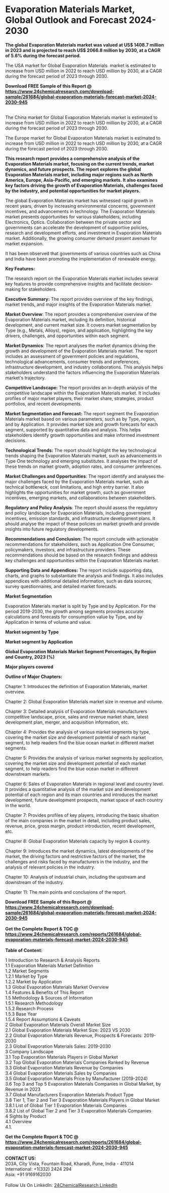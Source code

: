 <h1>Evaporation Materials Market, Global Outlook and Forecast 2024-2030</h1><p><strong>The global Evaporation Materials market was valued at US$ 1408.7 million in 2023 and is projected to reach US$ 2066.8 million by 2030, at a CAGR of 5.6% during the forecast period.</strong></p><p>
</p><p>The USA market for Global Evaporation Materials  market is estimated to increase from USD million in 2022 to reach USD million by 2030, at a CAGR during the forecast period of 2023 through 2030.</p><div><b>Download FREE Sample of this Report @ 
            <a href="https://www.24chemicalresearch.com/download-sample/261684/global-evaporation-materials-forecast-market-2024-2030-945">
            https://www.24chemicalresearch.com/download-sample/261684/global-evaporation-materials-forecast-market-2024-2030-945</a></b></div><br><p>
</p><p>The China market for Global Evaporation Materials market is estimated to increase from USD million in 2022 to reach USD million by 2030, at a CAGR during the forecast period of 2023 through 2030.</p><p>
</p><p>The Europe market for Global Evaporation Materials market is estimated to increase from USD million in 2022 to reach USD million by 2030, at a CAGR during the forecast period of 2023 through 2030.</p><p>
</p><p><strong>This research report provides a comprehensive analysis of the Evaporation Materials market, focusing on the current trends, market dynamics, and future prospects. The report explores the global Evaporation Materials market, including major regions such as North America, Europe, Asia-Pacific, and emerging markets. It also examines key factors driving the growth of Evaporation Materials, challenges faced by the industry, and potential opportunities for market players.</strong></p><p>
The global Evaporation Materials market has witnessed rapid growth in recent years, driven by increasing environmental concerns, government incentives, and advancements in technology. The Evaporation Materials market presents opportunities for various stakeholders, including Electronics, Optics. Collaboration between the private sector and governments can accelerate the development of supportive policies, research and development efforts, and investment in Evaporation Materials market. Additionally, the growing consumer demand present avenues for market expansion.</p><p>
It has been observed that governments of various countries such as China and India have been promoting the implementation of renewable energy.</p><p>
<strong>Key Features:</strong></p><p>
The research report on the Evaporation Materials market includes several key features to provide comprehensive insights and facilitate decision-making for stakeholders.</p><p>
<strong>Executive Summary:</strong> The report provides overview of the key findings, market trends, and major insights of the Evaporation Materials market.</p><p>
<strong>Market Overview</strong>: The report provides a comprehensive overview of the Evaporation Materials market, including its definition, historical development, and current market size. It covers market segmentation by Type (e.g., Metals, Alloys), region, and application, highlighting the key drivers, challenges, and opportunities within each segment.</p><p>
<strong>Market Dynamics</strong>: The report analyses the market dynamics driving the growth and development of the Evaporation Materials market. The report includes an assessment of government policies and regulations, technological advancements, consumer trends and preferences, infrastructure development, and industry collaborations. This analysis helps stakeholders understand the factors influencing the Evaporation Materials market's trajectory.</p><p>
<strong>Competitive Landscape:</strong> The report provides an in-depth analysis of the competitive landscape within the Evaporation Materials market. It includes profiles of major market players, their market share, strategies, product portfolios, and recent developments.</p><p>
<strong>Market Segmentation and Forecast:</strong> The report segment the Evaporation Materials market based on various parameters, such as by Type, region, and by Application. It provides market size and growth forecasts for each segment, supported by quantitative data and analysis. This helps stakeholders identify growth opportunities and make informed investment decisions.</p><p>
<strong>Technological Trends:</strong> The report should highlight the key technological trends shaping the Evaporation Materials market, such as advancements in Type One technology and emerging substitutes. It analyses the impact of these trends on market growth, adoption rates, and consumer preferences.</p><p>
<strong>Market Challenges and Opportunities</strong>: The report identify and analyses the major challenges faced by the Evaporation Materials market, such as technical bottleneck, cost limitations, and high entry barrier. It also highlights the opportunities for market growth, such as government incentives, emerging markets, and collaborations between stakeholders.</p><p>
<strong>Regulatory and Policy Analysis</strong>: The report should assess the regulatory and policy landscape for Evaporation Materials, including government incentives, emission standards, and infrastructure development plans. It should analyse the impact of these policies on market growth and provide insights into future regulatory developments.</p><p>
<strong>Recommendations and Conclusion:</strong> The report conclude with actionable recommendations for stakeholders, such as Application One Consumer, policymakers, investors, and infrastructure providers. These recommendations should be based on the research findings and address key challenges and opportunities within the Evaporation Materials market.</p><p>
<strong>Supporting Data and Appendices:</strong> The report include supporting data, charts, and graphs to substantiate the analysis and findings. It also includes appendices with additional detailed information, such as data sources, survey questionnaires, and detailed market forecasts.</p><p>
<strong>Market Segmentation</strong></p><p>
Evaporation Materials market is split by Type and by Application. For the period 2019-2030, the growth among segments provides accurate calculations and forecasts for consumption value by Type, and by Application in terms of volume and value.</p><p>
<strong>Market segment by Type</strong></p><p>
</p><p>
</p><p><strong>Market segment by Application</strong></p><p>
</p><p>
</p><p><strong>Global Evaporation Materials Market Segment Percentages, By Region and Country, 2023 (%)</strong></p><p>
</p><p>
</p><p><strong>Major players covered</strong></p><p>
</p><p>
</p><p><strong>Outline of Major Chapters:</strong></p><p>
Chapter 1: Introduces the definition of Evaporation Materials, market overview.</p><p>
Chapter 2: Global Evaporation Materials market size in revenue and volume.</p><p>
Chapter 3: Detailed analysis of Evaporation Materials manufacturers competitive landscape, price, sales and revenue market share, latest development plan, merger, and acquisition information, etc.</p><p>
Chapter 4: Provides the analysis of various market segments by type, covering the market size and development potential of each market segment, to help readers find the blue ocean market in different market segments.</p><p>
Chapter 5: Provides the analysis of various market segments by application, covering the market size and development potential of each market segment, to help readers find the blue ocean market in different downstream markets.</p><p>
Chapter 6: Sales of Evaporation Materials in regional level and country level. It provides a quantitative analysis of the market size and development potential of each region and its main countries and introduces the market development, future development prospects, market space of each country in the world.</p><p>
Chapter 7: Provides profiles of key players, introducing the basic situation of the main companies in the market in detail, including product sales, revenue, price, gross margin, product introduction, recent development, etc.</p><p>
Chapter 8: Global Evaporation Materials capacity by region &amp; country.</p><p>
Chapter 9: Introduces the market dynamics, latest developments of the market, the driving factors and restrictive factors of the market, the challenges and risks faced by manufacturers in the industry, and the analysis of relevant policies in the industry.</p><p>
Chapter 10: Analysis of industrial chain, including the upstream and downstream of the industry.</p><p>
Chapter 11: The main points and conclusions of the report.</p><div><b>Download FREE Sample of this Report @ 
            <a href="https://www.24chemicalresearch.com/download-sample/261684/global-evaporation-materials-forecast-market-2024-2030-945">
            https://www.24chemicalresearch.com/download-sample/261684/global-evaporation-materials-forecast-market-2024-2030-945</a></b></div><br><div><b>Get the Complete Report & TOC @ 
            <a href="https://www.24chemicalresearch.com/reports/261684/global-evaporation-materials-forecast-market-2024-2030-945">
            https://www.24chemicalresearch.com/reports/261684/global-evaporation-materials-forecast-market-2024-2030-945</a></b></div><br>
            <b>Table of Content:</b><p>1 Introduction to Research & Analysis Reports<br />
    1.1 Evaporation Materials Market Definition<br />
    1.2 Market Segments<br />
        1.2.1 Market by Type<br />
        1.2.2 Market by Application<br />
    1.3 Global Evaporation Materials Market Overview<br />
    1.4 Features & Benefits of This Report<br />
    1.5 Methodology & Sources of Information<br />
        1.5.1 Research Methodology<br />
        1.5.2 Research Process<br />
        1.5.3 Base Year<br />
        1.5.4 Report Assumptions & Caveats<br />
2 Global Evaporation Materials Overall Market Size<br />
    2.1 Global Evaporation Materials Market Size: 2023 VS 2030<br />
    2.2 Global Evaporation Materials Revenue, Prospects & Forecasts: 2019-2030<br />
    2.3 Global Evaporation Materials Sales: 2019-2030<br />
3 Company Landscape<br />
    3.1 Top Evaporation Materials Players in Global Market<br />
    3.2 Top Global Evaporation Materials Companies Ranked by Revenue<br />
    3.3 Global Evaporation Materials Revenue by Companies<br />
    3.4 Global Evaporation Materials Sales by Companies<br />
    3.5 Global Evaporation Materials Price by Manufacturer (2019-2024)<br />
    3.6 Top 3 and Top 5 Evaporation Materials Companies in Global Market, by Revenue in 2023<br />
    3.7 Global Manufacturers Evaporation Materials Product Type<br />
    3.8 Tier 1, Tier 2 and Tier 3 Evaporation Materials Players in Global Market<br />
        3.8.1 List of Global Tier 1 Evaporation Materials Companies<br />
        3.8.2 List of Global Tier 2 and Tier 3 Evaporation Materials Companies<br />
4 Sights by Product<br />
    4.1 Overview<br />
        4.1.</p><div><b>Get the Complete Report & TOC @ 
            <a href="https://www.24chemicalresearch.com/reports/261684/global-evaporation-materials-forecast-market-2024-2030-945">
            https://www.24chemicalresearch.com/reports/261684/global-evaporation-materials-forecast-market-2024-2030-945</a></b></div><br><b>CONTACT US:</b><br>
            203A, City Vista, Fountain Road, Kharadi, Pune, India - 411014<br>
            International: +1(332) 2424 294<br>
            Asia: +91 9169162030 <br><br>
            Follow Us On LinkedIn: <a href="https://www.linkedin.com/company/24chemicalresearch/">24ChemicalResearch LinkedIn</a>